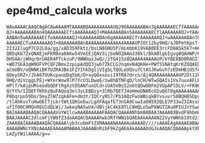 # epe4md_calcula works

    WAoAAAACAAQCAgACAwAAAAMTAAAABQAAAA4AAAAUQJ90AAAAAABAn3gAAAAAAECffAAAAAAA
    QJ+AAAAAAABAn4QAAAAAAECfiAAAAAAAQJ+MAAAAAABAn5AAAAAAAECflAAAAAAAQJ+YAAAA
    AABAn5wAAAAAAECfoAAAAAAAQJ+kAAAAAABAn6gAAAAAAECfrAAAAAAAQJ+wAAAAAABAn7QA
    AAAAAECfuAAAAAAAQJ+8AAAAAABAn8AAAAAAAAAAAA4AAAAUP2Ot12ky9HQ/aJ0PmtKpsT+Q
    2I32IlugP7CD2L0a/gg/xAD3S9Fktz/bsLN8GNU5P/mLmbbK19VAB0EE3rcFD0ASk5k7+664
    QB5qkb7ZxQNAEjmFKM8ma0AKw54VmIEjQAV3ijbeNOZAAm338kl/BkABlgbIgvg8QAHWP/61
    DH5AArjWHqr0rUAER4PTckzuP/9WWUoxJwQ//zTG415z8QAAAA4AAAAUP/kYBE8BD0RAGI30
    +WO7SEA3qW9OFVPCQF2Bmx2zpipAdQQ3jwb7ZkCLGJnqmxN4QKHe+PWf5SNAtqKrKZOQAEDF
    aCmUBV/oQNNKiBKTUZRA3Be1FZYIhkDg1jVIg5LTQOLeUQsu7CtA5JKwGvh7zEDmHBjUSfAT
    QOeySRZ+/JhA6TUUKcpauUDq5bK/O+ayQOxxevi19TRA7drcn/Aj4QAAAA4AAAAUP2Ot12ky
    9HQ/diVzggLPEj+WYerWow9lP7YcU3LDweE/zw8hBTNFqD/lnCH/WTwGQAIs1Vs7uuxAFLbt
    HPlf/kAjpUMseodbQDFtRgXztO5ANfunUCd+iUA5VBsS2o6tQDwDDFm2VUpAPlDLV/+FK0BA
    QcYYh/IZQEFfKhhzQuFAQoq3el3yLEBDzy+3lRb7QETJ4oHmoDNARcOIuQGT0gAAAA4AAAAU
    P8bqrpn59Do/5myZlW7zgkAFm+dm3t/IQCryRS7/Pb1AQzFwsWBiqkBYvsuvrS8BQHBSDpyD
    /tlAhKvvTuHwOECTjLbrtWt1QKGeEw/LgXFAqafE73nSA0CuwIa6N592QLE7P33wZ3ZAssnC
    ufIfO0C0MQnREUIdQLWj/JwkeyNAtwU4/UBljkC4kE8TLC8HQLn5wPXWGTZAu0PIUJnYSwAA
    BAIAAAABAAQACQAAAAVuYW1lcwAAABAAAAAFAAQACQAAAANhbm8ABAAJAAAAB3BvdF9hbm8A
    BAAJAAAAC2dlcmFjYW9fZ3doAAQACQAAAAhwb3RfYWN1bQAEAAkAAAANZ2VyYWNhb19td21l
    ZAAABAIAAAABAAQACQAAAAlyb3cubmFtZXMAAAANAAAAAoAAAAD////sAAAEAgAAAAEABAAJ
    AAAABWNsYXNzAAAAEAAAAAMABAAJAAAABnRibF9kZgAEAAkAAAADdGJsAAQACQAAAApkYXRh
    LmZyYW1lAAAA/g==

